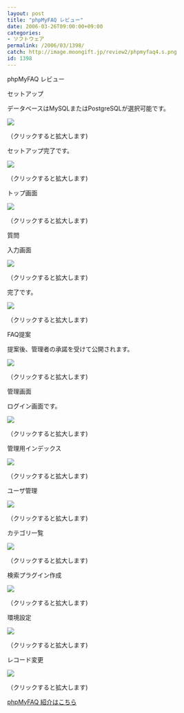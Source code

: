 ```yaml
---
layout: post
title: "phpMyFAQ レビュー"
date: 2006-03-26T09:00:00+09:00
categories:
- ソフトウェア
permalink: /2006/03/1398/
catch: http://image.moongift.jp/review2/phpmyfaq4.s.png
id: 1398
---
```

phpMyFAQ レビュー  
<!--more-->

セットアップ

  

データベースはMySQLまたはPostgreSQLが選択可能です。

  

[![](http://image.moongift.jp/review2/phpmyfaq1.s.png)](http://image.moongift.jp/review2/phpmyfaq1.png)  
  
（クリックすると拡大します)

  

セットアップ完了です。

  

[![](http://image.moongift.jp/review2/phpmyfaq2.s.png)](http://image.moongift.jp/review2/phpmyfaq2.png)  
  
（クリックすると拡大します)

  

トップ画面

  

[![](http://image.moongift.jp/review2/phpmyfaq3.s.png)](http://image.moongift.jp/review2/phpmyfaq3.png)  
  
（クリックすると拡大します)

  

質問

  

入力画面

  

[![](http://image.moongift.jp/review2/phpmyfaq10.s.png)](http://image.moongift.jp/review2/phpmyfaq10.png)  
  
（クリックすると拡大します)

  

完了です。

  

[![](http://image.moongift.jp/review2/phpmyfaq11.s.png)](http://image.moongift.jp/review2/phpmyfaq11.png)  
  
（クリックすると拡大します)

  

FAQ提案

  

提案後、管理者の承諾を受けて公開されます。

  

[![](http://image.moongift.jp/review2/phpmyfaq13.s.png)](http://image.moongift.jp/review2/phpmyfaq13.png)  
  
（クリックすると拡大します)

  

管理画面

  

ログイン画面です。

  

[![](http://image.moongift.jp/review2/phpmyfaq4.s.png)](http://image.moongift.jp/review2/phpmyfaq4.png)  
  
（クリックすると拡大します)

  

管理用インデックス

  

[![](http://image.moongift.jp/review2/phpmyfaq5.s.png)](http://image.moongift.jp/review2/phpmyfaq5.png)  
  
（クリックすると拡大します)

  

ユーザ管理

  

[![](http://image.moongift.jp/review2/phpmyfaq6.s.png)](http://image.moongift.jp/review2/phpmyfaq6.png)  
  
（クリックすると拡大します)

  

カテゴリ一覧

  

[![](http://image.moongift.jp/review2/phpmyfaq7.s.png)](http://image.moongift.jp/review2/phpmyfaq7.png)  
  
（クリックすると拡大します)

  

検索プラグイン作成

  

[![](http://image.moongift.jp/review2/phpmyfaq8.s.png)](http://image.moongift.jp/review2/phpmyfaq8.png)  
  
（クリックすると拡大します)

  

環境設定

  

[![](http://image.moongift.jp/review2/phpmyfaq9.s.png)](http://image.moongift.jp/review2/phpmyfaq9.png)  
  
（クリックすると拡大します)

  

レコード変更

  

[![](http://image.moongift.jp/review2/phpmyfaq12.s.png)](http://image.moongift.jp/review2/phpmyfaq12.png)  
  
（クリックすると拡大します)

  

[phpMyFAQ 紹介はこちら](http://oss.moongift.jp/intro/i-1391.html)

